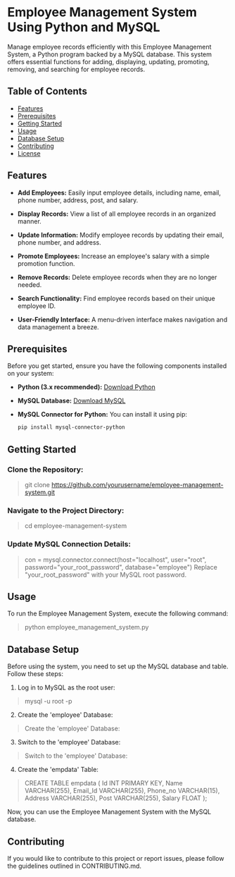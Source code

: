 
# Employee Management System Using Python and MySQL

Manage employee records efficiently with this Employee Management System, a Python program backed by a MySQL database. This system offers essential functions for adding, displaying, updating, promoting, removing, and searching for employee records.

## Table of Contents

- [Features](#features)
- [Prerequisites](#prerequisites)
- [Getting Started](#getting-started)
- [Usage](#usage)
- [Database Setup](#database-setup)
- [Contributing](#contributing)
- [License](#license)

## Features

- **Add Employees:** Easily input employee details, including name, email, phone number, address, post, and salary.

- **Display Records:** View a list of all employee records in an organized manner.

- **Update Information:** Modify employee records by updating their email, phone number, and address.

- **Promote Employees:** Increase an employee's salary with a simple promotion function.

- **Remove Records:** Delete employee records when they are no longer needed.

- **Search Functionality:** Find employee records based on their unique employee ID.

- **User-Friendly Interface:** A menu-driven interface makes navigation and data management a breeze.

## Prerequisites

Before you get started, ensure you have the following components installed on your system:

- **Python (3.x recommended):** [Download Python](https://www.python.org/downloads/)

- **MySQL Database:** [Download MySQL](https://dev.mysql.com/downloads/mysql/)

- **MySQL Connector for Python:** You can install it using pip:
  ```bash
  pip install mysql-connector-python

## Getting Started

### Clone the Repository:
> git clone https://github.com/yourusername/employee-management-system.git

### Navigate to the Project Directory:
> cd employee-management-system
### Update MySQL Connection Details:
> con = mysql.connector.connect(host="localhost", user="root", password="your_root_password", database="employee")
Replace "your_root_password" with your MySQL root password.

## Usage

To run the Employee Management System, execute the following command:

> python employee_management_system.py

## Database Setup
Before using the system, you need to set up the MySQL database and table. Follow these steps:

1. Log in to MySQL as the root user:
> mysql -u root -p

2. Create the 'employee' Database:
> Create the 'employee' Database:

3. Switch to the 'employee' Database:
> Switch to the 'employee' Database:

4. Create the 'empdata' Table:
> CREATE TABLE empdata (
    Id INT PRIMARY KEY,
    Name VARCHAR(255),
    Email_Id VARCHAR(255),
    Phone_no VARCHAR(15),
    Address VARCHAR(255),
    Post VARCHAR(255),
    Salary FLOAT
);


Now, you can use the Employee Management System with the MySQL database.

## Contributing
If you would like to contribute to this project or report issues, please follow the guidelines outlined in CONTRIBUTING.md.
